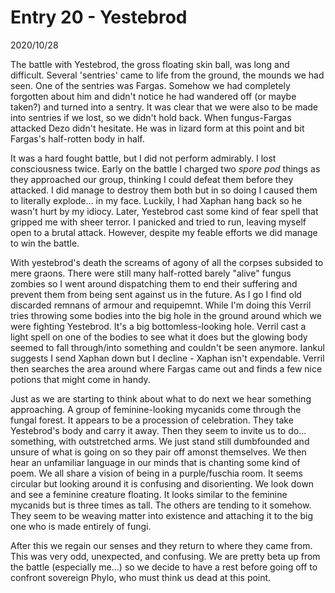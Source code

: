 
# Entry 20 - Yestebrod
<span class="journaldate">2020/10/28</span>

The battle with Yestebrod, the gross floating skin ball, was long and difficult. Several 'sentries' came to life from the ground, the mounds we had seen. One of the sentries was Fargas. Somehow we had completely forgotten about him and didn't notice he had wandered off (or maybe taken?) and turned into a sentry. It was clear that we were also to be made into sentries if we lost, so we didn't hold back. When fungus-Fargas attacked Dezo didn't hesitate. He was in lizard form at this point and bit Fargas's half-rotten body in half.

It was a hard fought battle, but I did not perform admirably. I lost consciousness twice. Early on the battle I charged two *spore pod* things as they approached our group, thinking I could defeat them before they attacked. I did manage to destroy them both but in so doing I caused them to literally explode... in my face. Luckily, I had Xaphan hang back so he wasn't hurt by my idiocy. Later, Yestebrod cast some kind of fear spell that gripped me with sheer terror. I panicked and tried to run, leaving myself open to a brutal attack. However, despite my feable efforts we did manage to win the battle.

With yestebrod's death the screams of agony of all the corpses subsided to mere graons. There were still many half-rotted barely "alive" fungus zombies so I went around dispatching them to end their suffering and prevent them from being sent against us in the future. As I go I find old discarded remnans of armour and requipemnt. While I'm doing this Verril tries throwing some bodies into the big hole in the ground around which we were fighting Yestebrod. It's a big bottomless-looking hole. Verril cast a light spell on one of the bodies to see what it does but the glowing body seemed to fall through/into something and couldn't be seen anymore. Iankul suggests I send Xaphan down but I decline - Xaphan isn't expendable. Verril then searches the area around where Fargas came out and finds a few nice potions that might come in handy.

Just as we are starting to think about what to do next we hear something approaching. A group of feminine-looking mycanids come through the fungal forest. It appears to be a procession of celebration. They take Yestebrod's body and carry it away. Then they seem to invite us to do... something, with outstretched arms. We just stand still dumbfounded and unsure of what is going on so they pair off amonst themselves. We then hear an unfamiliar language in our minds that is chanting some kind of poem. We all share a vision of being in a purple/fuschia room. It seems circular but looking around it is confusing and disorienting. We look down and see a feminine creature floating. It looks similar to the feminine mycanids but is three times as tall. The others are tending to it somehow. They seem to be weaving matter into existence and attaching it to the big one who is made entirely of fungi.

After this we regain our senses and they return to where they came from. This was very odd, unexpected, and confusing. We are pretty beta up from the battle (especially me...) so we decide to have a rest before going off to confront sovereign Phylo, who must think us dead at this point.
